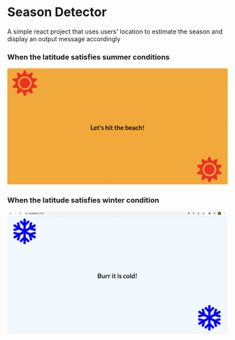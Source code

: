 <h1> Season Detector </h1>

<p>A simple react project that uses users' location to estimate the season and display an output message accordingly </p>

<h3> When the latitude satisfies summer conditions </h3>

![alt text](https://github.com/archi14/React-Season-detector/blob/master/Summer.png)

<h3> When the latitude satisfies winter condition </h3>

![alt text](https://github.com/archi14/React-Season-detector/blob/master/winter.png)
